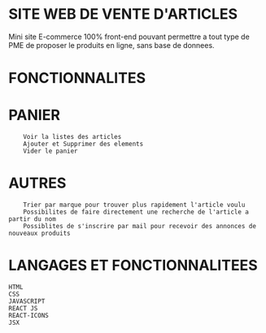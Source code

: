 # SITE WEB DE VENTE D'ARTICLES

Mini site E-commerce 100% front-end pouvant permettre a tout type de PME de proposer le produits en ligne, sans base de donnees.

# FONCTIONNALITES

# PANIER
        Voir la listes des articles 
        Ajouter et Supprimer des elements
        Vider le panier
# AUTRES
        Trier par marque pour trouver plus rapidement l'article voulu
        Possibilites de faire directement une recherche de l'article a partir du nom
        Possiblites de s'inscrire par mail pour recevoir des annonces de nouveaux produits

# LANGAGES ET FONCTIONNALITEES
    HTML
    CSS
    JAVASCRIPT
    REACT JS
    REACT-ICONS
    JSX
